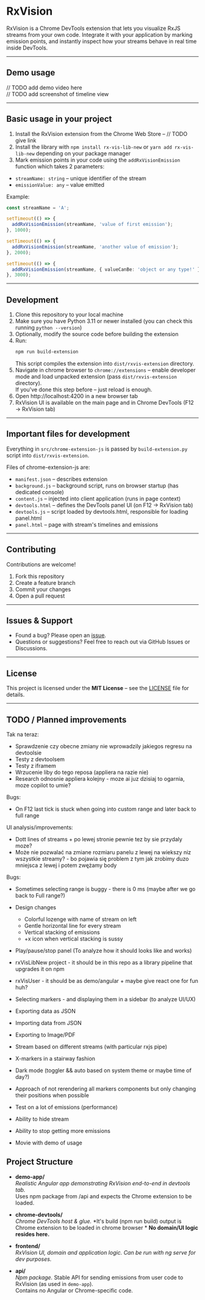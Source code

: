 # RxVision

RxVision is a Chrome DevTools extension that lets you visualize RxJS streams from your own code.
Integrate it with your application by marking emission points, and instantly inspect how your streams behave in real time inside DevTools.

---

## Demo usage
// TODO add demo video here  
// TODO add screenshot of timeline view

---

## Basic usage in your project
1. Install the RxVision extension from the Chrome Web Store – // TODO give link
2. Install the library with `npm install rx-vis-lib-new` or `yarn add rx-vis-lib-new` depending on your package manager
3. Mark emission points in your code using the `addRxVisionEmission` function which takes 2 parameters:
  - `streamName: string` – unique identifier of the stream
  - `emissionValue: any` – value emitted

Example:

```ts
const streamName = 'A';

setTimeout(() => {
  addRxVisionEmission(streamName, 'value of first emission');
}, 1000);

setTimeout(() => {
  addRxVisionEmission(streamName, 'another value of emission');
}, 2000);

setTimeout(() => {
  addRxVisionEmission(streamName, { valueCanBe: 'object or any type!' });
}, 3000);
```

---

## Development
1. Clone this repository to your local machine
2. Make sure you have Python 3.11 or newer installed (you can check this running `python --version`)
3. Optionally, modify the source code before building the extension
4. Run:
   ```bash
   npm run build-extension
   ```  
   This script compiles the extension into `dist/rxvis-extension` directory.
5. Navigate in chrome browser to `chrome://extensions` – enable developer mode and load unpacked extension (pass `dist/rxvis-extension` directory).  
   If you've done this step before – just reload is enough.
6. Open http://localhost:4200 in a new browser tab
7. RxVision UI is available on the main page and in Chrome DevTools (F12 → RxVision tab)

---

## Important files for development
Everything in `src/chrome-extension-js` is passed by `build-extension.py` script into `dist/rxvis-extension`.

Files of chrome-extension-js are:
- `manifest.json` – describes extension
- `background.js` – background script, runs on browser startup (has dedicated console)
- `content.js` – injected into client application (runs in page context)
- `devtools.html` – defines the DevTools panel UI (on F12 → RxVision tab)
- `devtools.js` – script loaded by devtools.html, responsible for loading panel.html
- `panel.html` – page with stream's timelines and emissions

---

## Contributing
Contributions are welcome!
1. Fork this repository
2. Create a feature branch
3. Commit your changes
4. Open a pull request

---

## Issues & Support
- Found a bug? Please open an [issue](../../issues).
- Questions or suggestions? Feel free to reach out via GitHub Issues or Discussions.

---

## License
This project is licensed under the **MIT License** – see the [LICENSE](LICENSE) file for details.

---

## TODO / Planned improvements
Tak na teraz:
- Sprawdzenie czy obecne zmiany nie wprowadzily jakiegos regresu na devtoolsie
- Testy z devtoolsem
- Testy z iframem
- Wrzucenie liby do tego reposa (appliera na razie nie)
- Research odnosnie appliera kolejny - moze ai juz dzisiaj to ogarnia, moze copilot to umie?

Bugs:
- On F12 last tick is stuck when going into custom range and later back to full range


UI analysis/improvements:
- Dott lines of streams + po lewej stronie pewnie tez by sie przydaly moze? 
- Może nie pozwalać na zmiane rozmiaru panelu z lewej na wiekszy niz wszystkie streamy? - bo pojawia
się problem z tym jak zrobimy duzo mniejsca z lewej i potem zwężamy body

Bugs:
- Sometimes selecting range is buggy - there is 0 ms (maybe after we go back to Full range?)

- Design changes
  - Colorful lozenge with name of stream on left
  - Gentle horizontal line for every stream
  - Vertical stacking of emissions
  - +x icon when vertical stacking is sussy
- Play/pause/stop panel (To analyze how it should looks like and works)
- rxVisLibNew project - it should be in this repo as a library pipeline that upgrades it on npm
- rxVisUser - it should be as demo/angular + maybe give react one for fun huh?
- Selecting markers - and displaying them in a sidebar (to analyze UI/UX)
- Exporting data as JSON
- Importing data from JSON
- Exporting to Image/PDF
- Stream based on different streams (with particular rxjs pipe)
- X-markers in a stairway fashion
- Dark mode (toggler && auto based on system theme or maybe time of day?)
- Approach of not rerendering all markers components but only changing their positions when possible
- Test on a lot of emissions (performance)
- Ability to hide stream
- Ability to stop getting more emissions
- Movie with demo of usage

## Project Structure

- **demo-app/**  
  *Realistic Angular app demonstrating RxVision end-to-end in devtools tab.*  
  Uses npm package from /api and expects the Chrome extension to be loaded.

- **chrome-devtools/**  
  *Chrome DevTools host & glue.*
  *It's build (npm run build) output is Chrome extension to be loaded in chrome browser *
  **No domain/UI logic resides here.**

- **frontend/**  
  *RxVision UI, domain and application logic.*
  *Can be run with ng serve for dev purposes.*

- **api/**  
  *Npm package.*
  Stable API for sending emissions from user code to RxVision (as used in `demo-app`).  
  Contains no Angular or Chrome-specific code.






